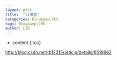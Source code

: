 ```yaml
---
layout: post
title:  "li兼容" 
categories: Blog&amp;CMS
tags: Blog&amp;CMS
author: LZN
---
```


* content
{:toc}

http://blog.csdn.net/tb12315/article/details/8519862
